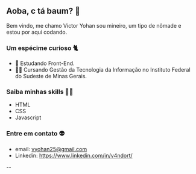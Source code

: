 ## Aoba, c tá baum? 🤙
Bem vindo, me chamo Victor Yohan sou mineiro, um tipo de nômade e estou por aqui codando.

### Um espécime curioso 🐈
- 🚀 Estudando Front-End.
- 👨‍💻 Cursando Gestão da Tecnologia da Informação no Instituto Federal do Sudeste de Minas Gerais.

### Saiba minhas skills 🐱‍👤
- HTML
- CSS
- Javascript

### Entre em contato 👽
- email: vyohan25@gmail.com
- Linkedin: https://www.linkedin.com/in/v4ndort/ 

--

